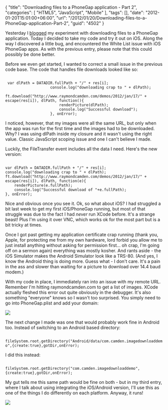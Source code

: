 {
	"title": "Downloading files to a PhoneGap application - Part 2",
	"categories": [
		"HTML5",
		"JavaScript",
		"Mobile"
	],
	"tags": [],
	"date": "2012-01-20T15:01:00+06:00",
	"url": "/2012/01/20/Downloading-files-to-a-PhoneGap-application-Part-2",
	"guid": "4502"
}

Yesterday I <a href="http://www.raymondcamden.com/index.cfm/2012/1/19/Downloading-files-to-a-PhoneGap-application--Part-1">blogged</a> my experiment with downloading files to a PhoneGap application. Today I decided to take my code and try it out on iOS. Along the way I discovered a little bug, and encountered the White List issue with iOS PhoneGap apps. As with the previous entry, please note that this could possibly be done better.
<!--more-->
<p/>

Before we even get started, I wanted to correct a small issue in the previous code base. The code that handles file downloads looked like so:

<p/>

<code>
 var dlPath = DATADIR.fullPath + "/" + res[i];
                    console.log("downloading crap to " + dlPath);
                    ft.download("http://www.raymondcamden.com/demos/2012/jan/17/" + escape(res[i]), dlPath, function(){
                        renderPicture(dlPath);
                        console.log("Successful download");
                    }, onError);
</code>

<p/>

I noticed, however, that my images were all the same URL, but only when the app was run for the first time and the images had to be downloaded. Why? I was using dlPath inside my closure and it wasn't using the right value. Classic JavaScript scoping issue and one I can't believe I made. 

<p/>

Luckily, the FileTransfer event includes all the data I need. Here's the new version:

<p/>

<code>
var dlPath = DATADIR.fullPath + "/" + res[i];
console.log("downloading crap to " + dlPath);
ft.download("http://www.raymondcamden.com/demos/2012/jan/17/" + escape(res[i]), dlPath, function(e){
	renderPicture(e.fullPath);
	console.log("Successful download of "+e.fullPath);
}, onError);
</code>

<p/>

Nice and obvious once you see it. Ok, so what about iOS? I had struggled a bit last week to get my first iOS/PhoneGap running, but most of that struggle was due to the fact I had <i>never</i> run XCode before. It's a strange beast! Plus I'm using it over VNC, which works ok for the most part but is a bit tricky at times.

<p/>

Once I got past getting my application certificate crap running (thank you, Apple, for protecting me from my own hardware, lord forbid you allow me to just install anything without asking for permission first... oh crap, I'm going off on a sermon again) everything was mostly kosher. And rants aside - the iOS Simulator makes the Android Simulator look like a TRS-80. (And yes, I know the Android thing is doing more. Guess what - I don't care. It's a pain in the ass and slower than waiting for a picture to download over 14.4 baud modem.) 

<p/>

With my code in place, I immediately ran into an issue with my remote URL. Remember I'm hitting raymondcamden.com to get a list of images. XCode actually fleshed this error out quite obviously in the debugger. It's also something "everyone" knows so I wasn't too surprised. You simply need to go into PhoneGap.plist and add your domain:

<p/>

<img src="http://static.raymondcamden.com/images/ScreenClip16.png" />

<p/>

The next change I made was one that would probably work fine in Android too. Instead of switching to an Android based directory:

<p/>

<code>
fileSystem.root.getDirectory("Android/data/com.camden.imagedownloaddemo",{create:true},gotDir,onError);
</code>

<p/>

I did this instead:

<p/>

<code>
fileSystem.root.getDirectory("com.camden.imagedownloaddemo",{create:true},gotDir,onError);
</code>

<p/>

My gut tells me this same path would be fine on both - but in my third entry, where I talk about using integrating the iOS/Android version, I'll use this as one of the things I do differently on each platform. Anyway, it runs!

<p/>

<img src="http://static.raymondcamden.com/images/ScreenClip17.png" />